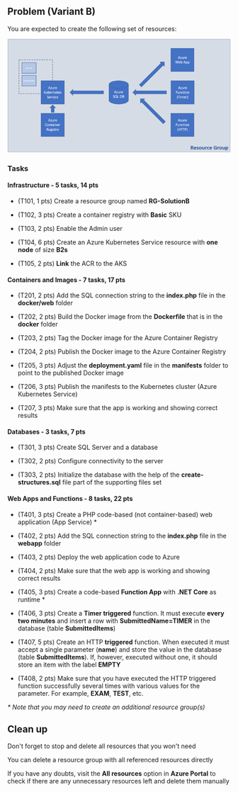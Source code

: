 ## Problem (Variant B)

You are expected to create the following set of resources:

![variant-b](../media/Picture2.png)

### Tasks

#### Infrastructure - 5 tasks, 14 pts

- (T101, 1 pts) Create a resource group named **RG-SolutionB**

- (T102, 3 pts) Create a container registry with **Basic** SKU

- (T103, 2 pts) Enable the Admin user

- (T104, 6 pts) Create an Azure Kubernetes Service resource with **one
  node** of size **B2s**

- (T105, 2 pts) **Link** the ACR to the AKS

#### Containers and Images - 7 tasks, 17 pts

- (T201, 2 pts) Add the SQL connection string to the **index.php** file
  in the **docker/web** folder

- (T202, 2 pts) Build the Docker image from the **Dockerfile** that is
  in the **docker** folder

- (T203, 2 pts) Tag the Docker image for the Azure Container Registry

- (T204, 2 pts) Publish the Docker image to the Azure Container Registry

- (T205, 3 pts) Adjust the **deployment.yaml** file in the **manifests**
  folder to point to the published Docker image

- (T206, 3 pts) Publish the manifests to the Kubernetes cluster (Azure
  Kubernetes Service)

- (T207, 3 pts) Make sure that the app is working and showing correct
  results

#### Databases - 3 tasks, 7 pts

- (T301, 3 pts) Create SQL Server and a database

- (T302, 2 pts) Configure connectivity to the server

- (T303, 2 pts) Initialize the database with the help of the
  **create-structures.sql** file part of the supporting files set

#### Web Apps and Functions - 8 tasks, 22 pts

- (T401, 3 pts) Create a PHP code-based (not container-based) web
  application (App Service) \*

- (T402, 2 pts) Add the SQL connection string to the **index.php** file
  in the **webapp** folder

- (T403, 2 pts) Deploy the web application code to Azure

- (T404, 2 pts) Make sure that the web app is working and showing
  correct results

- (T405, 3 pts) Create a code-based **Function App** with **.NET Core**
  as runtime \*

- (T406, 3 pts) Create a **Timer triggered** function. It must execute
  **every two minutes** and insert a row with **SubmittedName=TIMER** in
  the database (table **SubmittedItems**)

- (T407, 5 pts) Create an HTTP **triggered** function. When executed it
  must accept a single parameter (**name**) and store the value in the
  database (table **SubmittedItems**). If, however, executed without
  one, it should store an item with the label **EMPTY**

- (T408, 2 pts) Make sure that you have executed the HTTP triggered
  function successfully several times with various values for the
  parameter. For example, **EXAM**, **TEST**, etc.

_\* Note that you may need to create an additional resource group(s)_

## Clean up

Don't forget to stop and delete all resources that you won't need

You can delete a resource group with all referenced resources directly

If you have any doubts, visit the **All resources** option in **Azure
Portal** to check if there are any unnecessary resources left and delete
them manually
